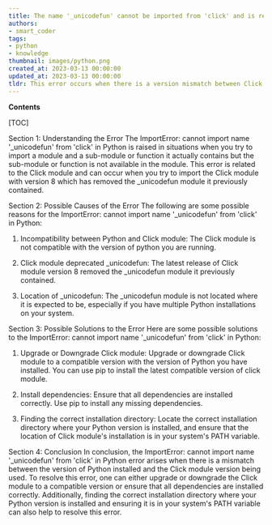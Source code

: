 ```yaml
---
title: The name '_unicodefun' cannot be imported from 'click' and is resulting in an importerror
authors:
- smart_coder
tags:
- python
- knowledge
thumbnail: images/python.png
created_at: 2023-03-13 00:00:00
updated_at: 2023-03-13 00:00:00
tldr: This error occurs when there is a version mismatch between Click and your Python installation.
---
```


**Contents**

[TOC]

Section 1: Understanding the Error
The ImportError: cannot import name '_unicodefun' from 'click' in Python is raised in situations when you try to import a module and a sub-module or function it actually contains but the sub-module or function is not available in the module. This error is related to the Click module and can occur when you try to import the Click module with version 8 which has removed the _unicodefun module it previously contained.

Section 2: Possible Causes of the Error
The following are some possible reasons for the ImportError: cannot import name '_unicodefun' from 'click' in Python:

1. Incompatibility between Python and Click module: The Click module is not compatible with the version of python you are running. 

2. Click module deprecated _unicodefun:  The latest release of Click module version 8 removed the _unicodefun module it previously contained. 

3. Location of _unicodefun: The _unicodefun module is not located where it is expected to be, especially if you have multiple Python installations on your system.

Section 3: Possible Solutions to the Error
Here are some possible solutions to the ImportError: cannot import name '_unicodefun' from 'click' in Python:

1. Upgrade or Downgrade Click module: Upgrade or downgrade Click module to a compatible version with the version of Python you have installed. You can use pip to install the latest compatible version of click module.

2. Install dependencies: Ensure that all dependencies are installed correctly. Use pip to install any missing dependencies. 

3. Finding the correct installation directory: Locate the correct installation directory where your Python version is installed, and ensure that the location of Click module's installation is in your system's PATH variable.

Section 4: Conclusion
In conclusion, the ImportError: cannot import name '_unicodefun' from 'click' in Python error arises when there is a mismatch between the version of Python installed and the Click module version being used. To resolve this error, one can either upgrade or downgrade the Click module to a compatible version or ensure that all dependencies are installed correctly. Additionally, finding the correct installation directory where your Python version is installed and ensuring it is in your system's PATH variable can also help to resolve this error.
